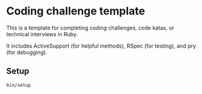 # Coding challenge template

This is a template for completing coding challenges, code katas, or technical
interviews in Ruby.

It includes ActiveSupport (for helpful methods), RSpec (for testing), and pry
(for debugging).

## Setup

```sh
bin/setup
```
